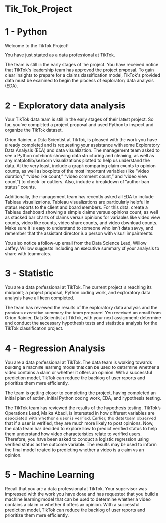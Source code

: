 # Tik_Tok_Project

# 1 - Python
Welcome to the TikTok Project!

You have just started as a data professional at TikTok.

The team is still in the early stages of the project. You have received notice that TikTok's leadership team has approved the project proposal. To gain clear
insights to prepare for a claims classification model, TikTok's provided data must be examined to begin the process of exploratory data analysis (EDA).

# 2 - Exploratory data analysis

Your TikTok data team is still in the early stages of their latest project. So far, you’ve completed a project proposal and used Python to inspect and organize
the TikTok dataset.

Orion Rainier, a Data Scientist at TikTok, is pleased with the work you have already completed and is requesting your assistance with some Exploratory Data Analysis
(EDA) and data visualization. The management team asked to see a Python notebook showing data structuring and cleaning, as well as any matplotlib/seaborn
visualizations plotted to help us understand the data. At the very least, include a graph comparing claim counts to opinion counts, as well as boxplots of the most
important variables (like “video duration,” “video like count,” “video comment count,” and “video view count”) to check for outliers. Also, include a breakdown of
“author ban status” counts.

Additionally, the management team has recently asked all EDA to include Tableau visualizations. Tableau visualizations are particularly helpful in status reports
to the client and board members. For this data, create a Tableau dashboard showing a simple claims versus opinions count, as well as stacked bar charts of claims
versus opinions for variables like video view counts, video like counts, video share counts, and video download counts. Make sure it is easy to understand to someone
who isn’t data savvy, and remember that the assistant director is a person with visual impairments.

You also notice a follow-up email from the Data Science Lead, Willow Jaffey. Willow suggests including an executive summary of your analysis to share with teammates.

# 3 - Statistic

You are a data professional at TikTok. The current project is reaching its midpoint; a project proposal, Python coding work, and exploratory data analysis have
all been completed.

The team has reviewed the results of the exploratory data analysis and the previous executive summary the team prepared. You received an email from Orion Rainier,
Data Scientist at TikTok, with your next assignment: determine and conduct the necessary hypothesis tests and statistical analysis for the TikTok classification
project.

# 4 - Regression Analysis

You are a data professional at TikTok. The data team is working towards building a machine learning model that can be used to determine whether a video contains
a claim or whether it offers an opinion. With a successful prediction model, TikTok can reduce the backlog of user reports and prioritize them more efficiently.

The team is getting closer to completing the project, having completed an initial plan of action, initial Python coding work, EDA, and hypothesis testing.

The TikTok team has reviewed the results of the hypothesis testing. TikTok’s Operations Lead, Maika Abadi, is interested in how different variables are
associated with whether a user is verified. Earlier, the data team observed that if a user is verified, they are much more likely to post opinions. Now, the
data team has decided to explore how to predict verified status to help them understand how video characteristics relate to verified users. Therefore, you
have been asked to conduct a logistic regression using verified status as the outcome variable. The results may be used to inform the final model related to
predicting whether a video is a claim vs an opinion.

# 5 - Machine Learning

Recall that you are a data professional at TikTok. Your supervisor was impressed with the work you have done and has requested that you build a machine
learning model that can be used to determine whether a video contains a claim or whether it offers an opinion. With a successful prediction model, TikTok
can reduce the backlog of user reports and prioritize them more efficiently.
